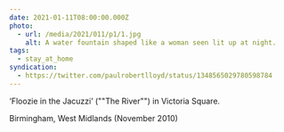 ```yaml
---
date: 2021-01-11T08:00:00.000Z
photo:
  - url: /media/2021/011/p1/1.jpg
    alt: A water fountain shaped like a woman seen lit up at night.
tags:
  - stay_at_home
syndication:
  - https://twitter.com/paulrobertlloyd/status/1348565029780598784
---
```


‘Floozie in the Jacuzzi’ (""The River"") in Victoria Square.

Birmingham, West Midlands (November 2010)
